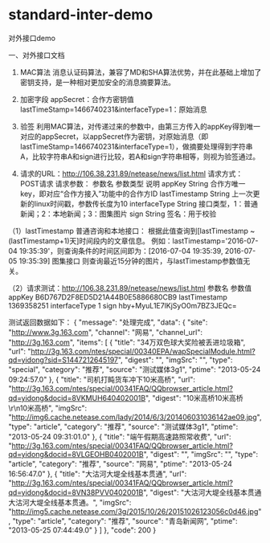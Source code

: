 # standard-inter-demo
对外接口demo

一、对外接口文档

1. MAC算法
消息认证码算法，兼容了MD和SHA算法优势，并在此基础上增加了密钥支持，是一种相对更加安全的消息摘要算法。

2. 加密字段
appSecret：合作方密钥值
lastTimeStamp=1466740231&interfaceType=1：原始消息

3. 验签
利用MAC算法，对传递过来的参数中，由第三方传入的appKey得到唯一对应的appSecret，以appSecret作为密钥，对原始消息（即lastTimeStamp=1466740231&interfaceType=1），做摘要处理得到字符串A，比较字符串A和sign进行比较，若A和sign字符串相等，则视为验签通过。

4. 请求的URL：http://106.38.231.89/netease/news/list.html
请求方式：POST请求
请求参数：
参数名	参数类型	说明
 appKey	 String	 合作方唯一key，即对应“合作方接入”功能中的合作方ID
 lastTimestamp	 String	 上一次更新的linux时间戳，参数传长度为10
 interfaceType	 String	 接口类型，1：普通新闻；2：本地新闻；3：图集图片
 sign	 String	 签名：用于校验

（1）lastTimestamp
普通咨询和本地接口：
根据此值查询到[lastTimestamp ~ (lastTimestamp+1)天]时间段内的文章信息。
例如：lastTimestamp='2016-07-04 19:35:39'，则查询条件的时间区间即为：[2016-07-04 19:35:39, 2016-07-05 19:35:39]
图集接口
则查询最近15分钟的图片，与lastTimestamp参数值无关。

（2）请求测试：http://106.38.231.89/netease/news/list.html
参数名	参数值
 appKey	 B6D767D2F8ED5D21A44B0E5886680CB9
 lastTimestamp	 1369358251
 interfaceType	 1
 sign	 hby+MyuL1E7lKjSyO0m7BZ3JEQc=

测试返回数据如下：
{
  "message": "处理完成",
  "data": {
    "site": "http://www.3g.163.com",
    "channel": "网易",
    "channel_url": "http://3g.163.com",
    "items": [
      {
        "title": "34万双色球大奖险被丢进垃圾箱",
        "url": "http://3g.163.com/ntes/special/00340EPA/wapSpecialModule.html?qd=yidong?sid=S1447212645197",
        "digest": "",
        "imgSrc": "",
        "type": "special",
        "category": "推荐",
        "source": "测试媒体3g1",
        "ptime": "2013-05-24 09:24:57.0"
      },
      {
        "title": "司机打盹货车冲下10米高桥",
        "url": "http://3g.163.com/ntes/special/00341FAQ/QQbrowser_article.html?qd=yidong&docid=8VKMUH640402001B",
        "digest": "10米高桥10米高桥\r\n10米高桥",
        "imgSrc": "http://img6.cache.netease.com/lady/2014/6/3/201406031036142ae09.jpg",
        "type": "article",
        "category": "推荐",
        "source": "测试媒体3g1",
        "ptime": "2013-05-24 09:31:01.0"
      },
      {
        "title": "端午假期高速路照常收费",
        "url": "http://3g.163.com/ntes/special/00341FAQ/QQbrowser_article.html?qd=yidong&docid=8VLGEOHB0402001B",
        "digest": "",
        "imgSrc": "",
        "type": "article",
        "category": "推荐",
        "source": "网易",
        "ptime": "2013-05-24 16:56:47.0"
      },
      {
        "title": "大沽河大堤全线基本贯通",
        "url": "http://3g.163.com/ntes/special/00341FAQ/QQbrowser_article.html?qd=yidong&docid=8VN38PVV0402001B",
        "digest": "大沽河大堤全线基本贯通大沽河大堤全线基本贯通。",
        "imgSrc": "http://img5.cache.netease.com/3g/2015/10/26/20151026123056c0d46.jpg",
        "type": "article",
        "category": "推荐",
        "source": "青岛新闻网",
        "ptime": "2013-05-25 07:44:49.0"
      }
    ]
  },
  "code": 200
}




